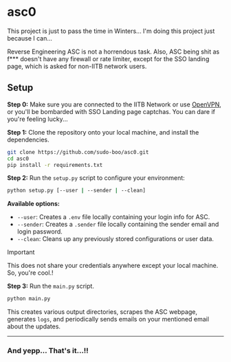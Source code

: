 # asc0

This project is just to pass the time in Winters... I'm doing this project just because I can... 

Reverse Engineering ASC is not a horrendous task. Also, ASC being shit as f*** doesn't have any firewall or rate limiter, except for the SSO landing page, which is asked for non-IITB network users.  

## Setup

**Step 0:** Make sure you are connected to the IITB Network or use [OpenVPN](https://www.cc.iitb.ac.in/page/services-vpnssh), or you'll be bombarded with SSO Landing page captchas. You can dare if you're feeling lucky...

**Step 1:** Clone the repository onto your local machine, and install the dependencies.
```bash
git clone https://github.com/sudo-boo/asc0.git
cd asc0
pip install -r requirements.txt
```

**Step 2:** Run the `setup.py` script to configure your environment:

```bash
python setup.py [--user | --sender | --clean]
```

**Available options:**

- `--user`: Creates a `.env` file locally containing your login info for ASC.
- `--sender`: Creates a `.sender` file locally containing the sender email and login password.
- `--clean`: Cleans up any previously stored configurations or user data.


> [!IMPORTANT]   
> This does not share your credentials anywhere except your local machine. So, you're cool.!


**Step 3:** Run the `main.py` script.

```bash
python main.py
```
This creates various output directories, scrapes the ASC webpage, generates `logs`, and periodically sends emails on your mentioned email about the updates. 

<hr>

### And yepp... That's it...!!
